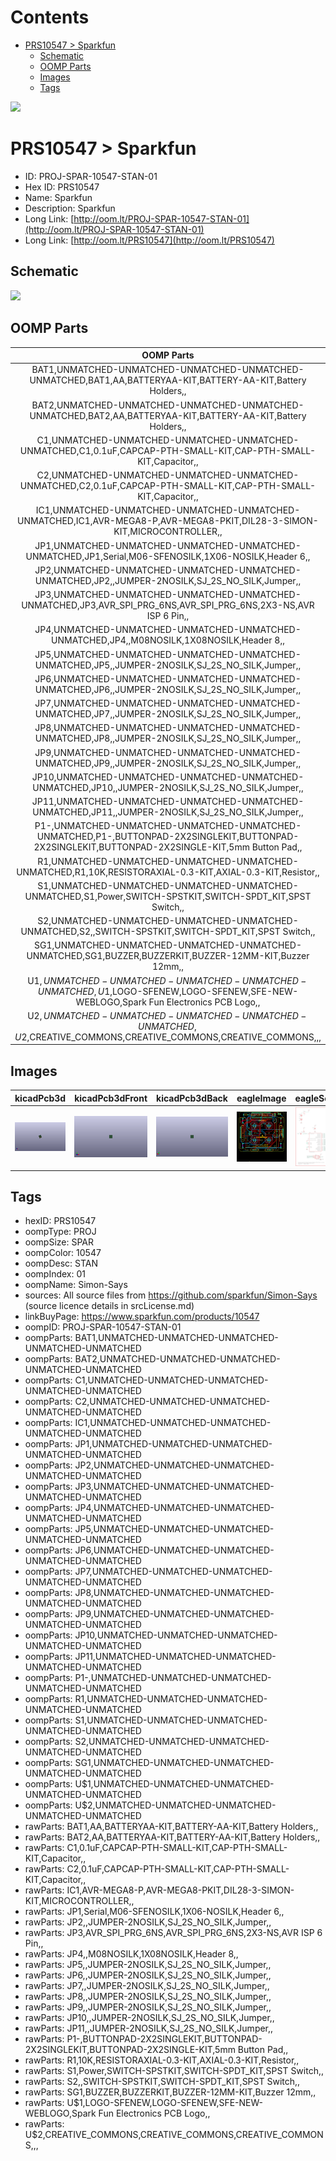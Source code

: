 



Contents
========

* [PRS10547 > Sparkfun](#prs10547--sparkfun)
	* [Schematic](#schematic)
	* [OOMP Parts](#oomp-parts)
	* [Images](#images)
	* [Tags](#tags)
  
![][im]
# PRS10547 > Sparkfun

- ID: PROJ-SPAR-10547-STAN-01
- Hex ID: PRS10547
- Name: Sparkfun
- Description: Sparkfun
- Long Link: [http://oom.lt/PROJ-SPAR-10547-STAN-01](http://oom.lt/PROJ-SPAR-10547-STAN-01)
- Long Link: [http://oom.lt/PRS10547](http://oom.lt/PRS10547)

## Schematic
  
![][schem]
## OOMP Parts
  

|OOMP Parts|
| :---: |
|BAT1,UNMATCHED-UNMATCHED-UNMATCHED-UNMATCHED-UNMATCHED,BAT1,AA,BATTERYAA-KIT,BATTERY-AA-KIT,Battery Holders,,|
|BAT2,UNMATCHED-UNMATCHED-UNMATCHED-UNMATCHED-UNMATCHED,BAT2,AA,BATTERYAA-KIT,BATTERY-AA-KIT,Battery Holders,,|
|C1,UNMATCHED-UNMATCHED-UNMATCHED-UNMATCHED-UNMATCHED,C1,0.1uF,CAPCAP-PTH-SMALL-KIT,CAP-PTH-SMALL-KIT,Capacitor,,|
|C2,UNMATCHED-UNMATCHED-UNMATCHED-UNMATCHED-UNMATCHED,C2,0.1uF,CAPCAP-PTH-SMALL-KIT,CAP-PTH-SMALL-KIT,Capacitor,,|
|IC1,UNMATCHED-UNMATCHED-UNMATCHED-UNMATCHED-UNMATCHED,IC1,AVR-MEGA8-P,AVR-MEGA8-PKIT,DIL28-3-SIMON-KIT,MICROCONTROLLER,,|
|JP1,UNMATCHED-UNMATCHED-UNMATCHED-UNMATCHED-UNMATCHED,JP1,Serial,M06-SFENOSILK,1X06-NOSILK,Header 6,,|
|JP2,UNMATCHED-UNMATCHED-UNMATCHED-UNMATCHED-UNMATCHED,JP2,,JUMPER-2NOSILK,SJ_2S_NO_SILK,Jumper,,|
|JP3,UNMATCHED-UNMATCHED-UNMATCHED-UNMATCHED-UNMATCHED,JP3,AVR_SPI_PRG_6NS,AVR_SPI_PRG_6NS,2X3-NS,AVR ISP 6 Pin,,|
|JP4,UNMATCHED-UNMATCHED-UNMATCHED-UNMATCHED-UNMATCHED,JP4,,M08NOSILK,1X08NOSILK,Header 8,,|
|JP5,UNMATCHED-UNMATCHED-UNMATCHED-UNMATCHED-UNMATCHED,JP5,,JUMPER-2NOSILK,SJ_2S_NO_SILK,Jumper,,|
|JP6,UNMATCHED-UNMATCHED-UNMATCHED-UNMATCHED-UNMATCHED,JP6,,JUMPER-2NOSILK,SJ_2S_NO_SILK,Jumper,,|
|JP7,UNMATCHED-UNMATCHED-UNMATCHED-UNMATCHED-UNMATCHED,JP7,,JUMPER-2NOSILK,SJ_2S_NO_SILK,Jumper,,|
|JP8,UNMATCHED-UNMATCHED-UNMATCHED-UNMATCHED-UNMATCHED,JP8,,JUMPER-2NOSILK,SJ_2S_NO_SILK,Jumper,,|
|JP9,UNMATCHED-UNMATCHED-UNMATCHED-UNMATCHED-UNMATCHED,JP9,,JUMPER-2NOSILK,SJ_2S_NO_SILK,Jumper,,|
|JP10,UNMATCHED-UNMATCHED-UNMATCHED-UNMATCHED-UNMATCHED,JP10,,JUMPER-2NOSILK,SJ_2S_NO_SILK,Jumper,,|
|JP11,UNMATCHED-UNMATCHED-UNMATCHED-UNMATCHED-UNMATCHED,JP11,,JUMPER-2NOSILK,SJ_2S_NO_SILK,Jumper,,|
|P1-,UNMATCHED-UNMATCHED-UNMATCHED-UNMATCHED-UNMATCHED,P1-,BUTTONPAD-2X2SINGLEKIT,BUTTONPAD-2X2SINGLEKIT,BUTTONPAD-2X2SINGLE-KIT,5mm Button Pad,,|
|R1,UNMATCHED-UNMATCHED-UNMATCHED-UNMATCHED-UNMATCHED,R1,10K,RESISTORAXIAL-0.3-KIT,AXIAL-0.3-KIT,Resistor,,|
|S1,UNMATCHED-UNMATCHED-UNMATCHED-UNMATCHED-UNMATCHED,S1,Power,SWITCH-SPSTKIT,SWITCH-SPDT_KIT,SPST Switch,,|
|S2,UNMATCHED-UNMATCHED-UNMATCHED-UNMATCHED-UNMATCHED,S2,,SWITCH-SPSTKIT,SWITCH-SPDT_KIT,SPST Switch,,|
|SG1,UNMATCHED-UNMATCHED-UNMATCHED-UNMATCHED-UNMATCHED,SG1,BUZZER,BUZZERKIT,BUZZER-12MM-KIT,Buzzer 12mm,,|
|U$1,UNMATCHED-UNMATCHED-UNMATCHED-UNMATCHED-UNMATCHED,U$1,LOGO-SFENEW,LOGO-SFENEW,SFE-NEW-WEBLOGO,Spark Fun Electronics PCB Logo,,|
|U$2,UNMATCHED-UNMATCHED-UNMATCHED-UNMATCHED-UNMATCHED,U$2,CREATIVE_COMMONS,CREATIVE_COMMONS,CREATIVE_COMMONS,,,|

## Images
  
  

|kicadPcb3d|kicadPcb3dFront|kicadPcb3dBack|eagleImage|eagleSchemImage|
| :---: | :---: | :---: | :---: | :---: |
|[![kicadPcb3d](kicadPcb3d_140.png)](kicadPcb3d.png)|[![kicadPcb3dFront](kicadPcb3dFront_140.png)](kicadPcb3dFront.png)|[![kicadPcb3dBack](kicadPcb3dBack_140.png)](kicadPcb3dBack.png)|[![eagleImage](eagleImage_140.png)](eagleImage.png)|[![eagleSchemImage](eagleSchemImage_140.png)](eagleSchemImage.png)|

## Tags

- hexID: PRS10547
- oompType: PROJ
- oompSize: SPAR
- oompColor: 10547
- oompDesc: STAN
- oompIndex: 01
- oompName: Simon-Says
- sources: All source files from https://github.com/sparkfun/Simon-Says (source licence details in srcLicense.md)
- linkBuyPage: https://www.sparkfun.com/products/10547
- oompID: PROJ-SPAR-10547-STAN-01
- oompParts: BAT1,UNMATCHED-UNMATCHED-UNMATCHED-UNMATCHED-UNMATCHED
- oompParts: BAT2,UNMATCHED-UNMATCHED-UNMATCHED-UNMATCHED-UNMATCHED
- oompParts: C1,UNMATCHED-UNMATCHED-UNMATCHED-UNMATCHED-UNMATCHED
- oompParts: C2,UNMATCHED-UNMATCHED-UNMATCHED-UNMATCHED-UNMATCHED
- oompParts: IC1,UNMATCHED-UNMATCHED-UNMATCHED-UNMATCHED-UNMATCHED
- oompParts: JP1,UNMATCHED-UNMATCHED-UNMATCHED-UNMATCHED-UNMATCHED
- oompParts: JP2,UNMATCHED-UNMATCHED-UNMATCHED-UNMATCHED-UNMATCHED
- oompParts: JP3,UNMATCHED-UNMATCHED-UNMATCHED-UNMATCHED-UNMATCHED
- oompParts: JP4,UNMATCHED-UNMATCHED-UNMATCHED-UNMATCHED-UNMATCHED
- oompParts: JP5,UNMATCHED-UNMATCHED-UNMATCHED-UNMATCHED-UNMATCHED
- oompParts: JP6,UNMATCHED-UNMATCHED-UNMATCHED-UNMATCHED-UNMATCHED
- oompParts: JP7,UNMATCHED-UNMATCHED-UNMATCHED-UNMATCHED-UNMATCHED
- oompParts: JP8,UNMATCHED-UNMATCHED-UNMATCHED-UNMATCHED-UNMATCHED
- oompParts: JP9,UNMATCHED-UNMATCHED-UNMATCHED-UNMATCHED-UNMATCHED
- oompParts: JP10,UNMATCHED-UNMATCHED-UNMATCHED-UNMATCHED-UNMATCHED
- oompParts: JP11,UNMATCHED-UNMATCHED-UNMATCHED-UNMATCHED-UNMATCHED
- oompParts: P1-,UNMATCHED-UNMATCHED-UNMATCHED-UNMATCHED-UNMATCHED
- oompParts: R1,UNMATCHED-UNMATCHED-UNMATCHED-UNMATCHED-UNMATCHED
- oompParts: S1,UNMATCHED-UNMATCHED-UNMATCHED-UNMATCHED-UNMATCHED
- oompParts: S2,UNMATCHED-UNMATCHED-UNMATCHED-UNMATCHED-UNMATCHED
- oompParts: SG1,UNMATCHED-UNMATCHED-UNMATCHED-UNMATCHED-UNMATCHED
- oompParts: U$1,UNMATCHED-UNMATCHED-UNMATCHED-UNMATCHED-UNMATCHED
- oompParts: U$2,UNMATCHED-UNMATCHED-UNMATCHED-UNMATCHED-UNMATCHED
- rawParts: BAT1,AA,BATTERYAA-KIT,BATTERY-AA-KIT,Battery Holders,,
- rawParts: BAT2,AA,BATTERYAA-KIT,BATTERY-AA-KIT,Battery Holders,,
- rawParts: C1,0.1uF,CAPCAP-PTH-SMALL-KIT,CAP-PTH-SMALL-KIT,Capacitor,,
- rawParts: C2,0.1uF,CAPCAP-PTH-SMALL-KIT,CAP-PTH-SMALL-KIT,Capacitor,,
- rawParts: IC1,AVR-MEGA8-P,AVR-MEGA8-PKIT,DIL28-3-SIMON-KIT,MICROCONTROLLER,,
- rawParts: JP1,Serial,M06-SFENOSILK,1X06-NOSILK,Header 6,,
- rawParts: JP2,,JUMPER-2NOSILK,SJ_2S_NO_SILK,Jumper,,
- rawParts: JP3,AVR_SPI_PRG_6NS,AVR_SPI_PRG_6NS,2X3-NS,AVR ISP 6 Pin,,
- rawParts: JP4,,M08NOSILK,1X08NOSILK,Header 8,,
- rawParts: JP5,,JUMPER-2NOSILK,SJ_2S_NO_SILK,Jumper,,
- rawParts: JP6,,JUMPER-2NOSILK,SJ_2S_NO_SILK,Jumper,,
- rawParts: JP7,,JUMPER-2NOSILK,SJ_2S_NO_SILK,Jumper,,
- rawParts: JP8,,JUMPER-2NOSILK,SJ_2S_NO_SILK,Jumper,,
- rawParts: JP9,,JUMPER-2NOSILK,SJ_2S_NO_SILK,Jumper,,
- rawParts: JP10,,JUMPER-2NOSILK,SJ_2S_NO_SILK,Jumper,,
- rawParts: JP11,,JUMPER-2NOSILK,SJ_2S_NO_SILK,Jumper,,
- rawParts: P1-,BUTTONPAD-2X2SINGLEKIT,BUTTONPAD-2X2SINGLEKIT,BUTTONPAD-2X2SINGLE-KIT,5mm Button Pad,,
- rawParts: R1,10K,RESISTORAXIAL-0.3-KIT,AXIAL-0.3-KIT,Resistor,,
- rawParts: S1,Power,SWITCH-SPSTKIT,SWITCH-SPDT_KIT,SPST Switch,,
- rawParts: S2,,SWITCH-SPSTKIT,SWITCH-SPDT_KIT,SPST Switch,,
- rawParts: SG1,BUZZER,BUZZERKIT,BUZZER-12MM-KIT,Buzzer 12mm,,
- rawParts: U$1,LOGO-SFENEW,LOGO-SFENEW,SFE-NEW-WEBLOGO,Spark Fun Electronics PCB Logo,,
- rawParts: U$2,CREATIVE_COMMONS,CREATIVE_COMMONS,CREATIVE_COMMONS,,,



[im]: kicadPcb3d_450.png
[schem]: eagleSchemImage.png

